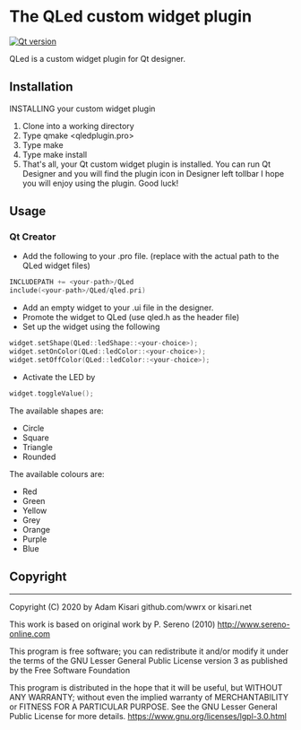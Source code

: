 # The QLed custom widget plugin

[![Qt version](https://badge.fury.io/gh/qt/qt5.svg)](https://badge.fury.io/gh/qt/qt5)

QLed is a custom widget plugin for Qt designer. 


## Installation
INSTALLING your custom widget plugin
1. Clone into a working directory
2. Type qmake <qledplugin.pro>
3. Type make
4. Type make install
5. That's all, your Qt custom widget plugin is installed. You can run Qt Designer
   and you will find the plugin icon in Designer left tollbar
I hope you will enjoy using the plugin. Good luck!


## Usage
### Qt Creator
* Add the following to your .pro file.
(replace <your-path> with the actual path to the QLed widget files)
```cpp
INCLUDEPATH += <your-path>/QLed
include(<your-path>/QLed/qled.pri)
```
* Add an empty widget to your .ui file in the designer.
* Promote the widget to QLed (use qled.h as the header file)
* Set up the widget using the following
```cpp
widget.setShape(QLed::ledShape::<your-choice>);
widget.setOnColor(QLed::ledColor::<your-choice>);
widget.setOffColor(QLed::ledColor::<your-choice>);
```
* Activate the LED by
```cpp
widget.toggleValue();
```

The available shapes are:
* Circle
* Square
* Triangle
* Rounded

The available colours are:
* Red
* Green
* Yellow
* Grey
* Orange
* Purple
* Blue


## Copyright
---------

Copyright (C) 2020 by Adam Kisari
github.com/wwrx   or   kisari.net
 
This work is based on original work by P. Sereno (2010)
http://www.sereno-online.com
 
This program is free software; you can redistribute it and/or modify
it under the terms of the GNU Lesser General Public License
version 3 as published by the Free Software Foundation
 
This program is distributed in the hope that it will be useful,
but WITHOUT ANY WARRANTY; without even the implied warranty of
MERCHANTABILITY or FITNESS FOR A PARTICULAR PURPOSE.  See the
GNU Lesser General Public License for more details.
https://www.gnu.org/licenses/lgpl-3.0.html


